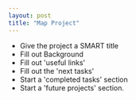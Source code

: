 ```yaml
--- 
layout: post
title: "Map Project" 
---
```


* Give the project a SMART title 
* Fill out Background 
* Fill out 'useful links' 
* Fill out the 'next tasks' 
* Start a 'completed tasks' section
* Start a 'future projects' section. 
